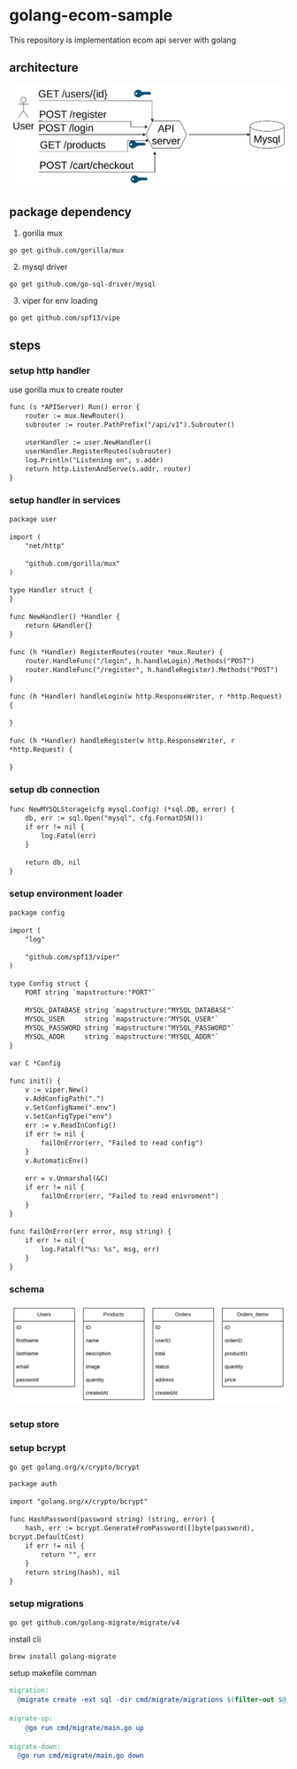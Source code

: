 # golang-ecom-sample

This repository is implementation ecom api server with golang

## architecture

![architecture](architecture.png)

## package dependency

1. gorilla mux

```shell
go get github.com/gorilla/mux
```

2. mysql driver
```shell
go get github.com/go-sql-driver/mysql
```

3. viper for env loading
```shell
go get github.com/spf13/vipe
```

## steps

### setup http handler

use gorilla mux to create router
```golang
func (s *APIServer) Run() error {
	router := mux.NewRouter()
	subrouter := router.PathPrefix("/api/v1").Subrouter()

	userHandler := user.NewHandler()
	userHandler.RegisterRoutes(subrouter)
	log.Println("Listening on", s.addr)
	return http.ListenAndServe(s.addr, router)
}
```

### setup handler in services

```golang
package user

import (
	"net/http"

	"github.com/gorilla/mux"
)

type Handler struct {
}

func NewHandler() *Handler {
	return &Handler{}
}

func (h *Handler) RegisterRoutes(router *mux.Router) {
	router.HandleFunc("/login", h.handleLogin).Methods("POST")
	router.HandleFunc("/register", h.handleRegister).Methods("POST")
}

func (h *Handler) handleLogin(w http.ResponseWriter, r *http.Request) {

}

func (h *Handler) handleRegister(w http.ResponseWriter, r *http.Request) {

}
```

### setup db connection

```golang
func NewMYSQLStorage(cfg mysql.Config) (*sql.DB, error) {
	db, err := sql.Open("mysql", cfg.FormatDSN())
	if err != nil {
		log.Fatal(err)
	}

	return db, nil
}
```

### setup environment loader

```golang
package config

import (
	"log"

	"github.com/spf13/viper"
)

type Config struct {
	PORT string `mapstructure:"PORT"`

	MYSQL_DATABASE string `mapstructure:"MYSQL_DATABASE"`
	MYSQL_USER     string `mapstructure:"MYSQL_USER"`
	MYSQL_PASSWORD string `mapstructure:"MYSQL_PASSWORD"`
	MYSQL_ADDR     string `mapstructure:"MYSQL_ADDR"`
}

var C *Config

func init() {
	v := viper.New()
	v.AddConfigPath(".")
	v.SetConfigName(".env")
	v.SetConfigType("env")
	err := v.ReadInConfig()
	if err != nil {
		failOnError(err, "Failed to read config")
	}
	v.AutomaticEnv()

	err = v.Unmarshal(&C)
	if err != nil {
		failOnError(err, "Failed to read enivroment")
	}
}

func failOnError(err error, msg string) {
	if err != nil {
		log.Fatalf("%s: %s", msg, err)
	}
}
```
### schema
![schema](schema.png)

### setup store

### setup bcrypt

```shell
go get golang.org/x/crypto/bcrypt
```

```golang
package auth

import "golang.org/x/crypto/bcrypt"

func HashPassword(password string) (string, error) {
	hash, err := bcrypt.GenerateFromPassword([]byte(password), bcrypt.DefaultCost)
	if err != nil {
		return "", err
	}
	return string(hash), nil
}
```
### setup migrations

```shell
go get github.com/golang-migrate/migrate/v4
```

install cli
```shell
brew install golang-migrate
```

setup makefile comman
```makefile
migration:
  @migrate create -ext sql -dir cmd/migrate/migrations $(filter-out $@, $(MAKECMDGOALS))

migrate-up:
	@go run cmd/migrate/main.go up

migrate-down:
  @go run cmd/migrate/main.go down
```